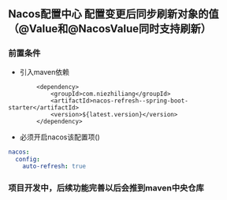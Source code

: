 ## Nacos配置中心 配置变更后同步刷新对象的值（@Value和@NacosValue同时支持刷新）

### 前置条件
- 引入maven依赖
```pom
        <dependency>
            <groupId>com.niezhiliang</groupId>
            <artifactId>nacos-refresh--spring-boot-starter</artifactId>
            <version>${latest.version}</version>
        </dependency>
```
- 必须开启nacos该配置项()
```yaml
nacos:
  config:
    auto-refresh: true
```


### 项目开发中，后续功能完善以后会推到maven中央仓库
